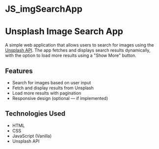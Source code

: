 # JS_imgSearchApp

# Unsplash Image Search App

A simple web application that allows users to search for images using the [Unsplash API](https://unsplash.com/developers). The app fetches and displays search results dynamically, with the option to load more results using a "Show More" button.

## Features

- Search for images based on user input
- Fetch and display results from Unsplash
- Load more results with pagination
- Responsive design (optional — if implemented)


## Technologies Used

- HTML
- CSS
- JavaScript (Vanilla)
- Unsplash API


